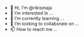 - 👋 Hi, I’m @rikismaja
- 👀 I’m interested in ...
- 🌱 I’m currently learning ...
- 💞️ I’m looking to collaborate on ...
- 📫 How to reach me ...

<!---
rikismaja/rikismaja is a ✨ special ✨ repository because its `README.md` (this file) appears on your GitHub profile.
You can click the Preview link to take a look at your changes.
--->
